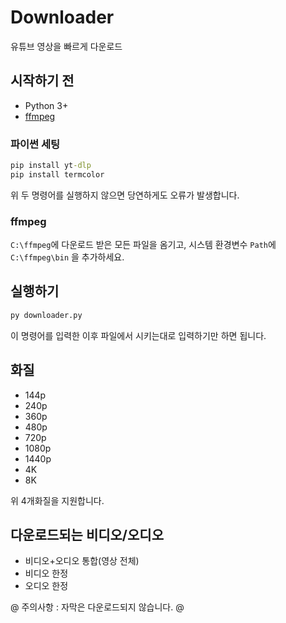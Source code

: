 # Downloader
유튜브 영상을 빠르게 다운로드

## 시작하기 전
- Python 3+
- [ffmpeg](https://ffmpeg.org/)

### 파이썬 세팅
```bat
pip install yt-dlp
pip install termcolor
```

위 두 명령어를 실행하지 않으면 당연하게도 오류가 발생합니다.

### ffmpeg
`C:\ffmpeg`에 다운로드 받은 모든 파일을 옴기고, 시스템 환경변수 `Path`에 `C:\ffmpeg\bin` 을 추가하세요.

## 실행하기
```bat
py downloader.py
```

이 명령어를 입력한 이후 파일에서 시키는대로 입력하기만 하면 됩니다.

## 화질
- 144p
- 240p
- 360p
- 480p
- 720p
- 1080p
- 1440p
- 4K
- 8K

위 4개화질을 지원합니다.

## 다운로드되는 비디오/오디오
- 비디오+오디오 통합(영상 전체)
- 비디오 한정
- 오디오 한정

@ 주의사항 : 자막은 다운로드되지 않습니다. @
